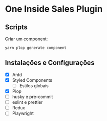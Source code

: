 # One Inside Sales Plugin

## Scripts

Criar um component:
```
yarn plop generate component
```


## Instalações e Configurações
- [x] Antd
- [x] Styled Components
  - [ ] Estilos globais
- [x] Plop
- [ ] husky e pre-commit
- [ ] eslint e prettier
- [ ] Redux
- [ ] Playwright
